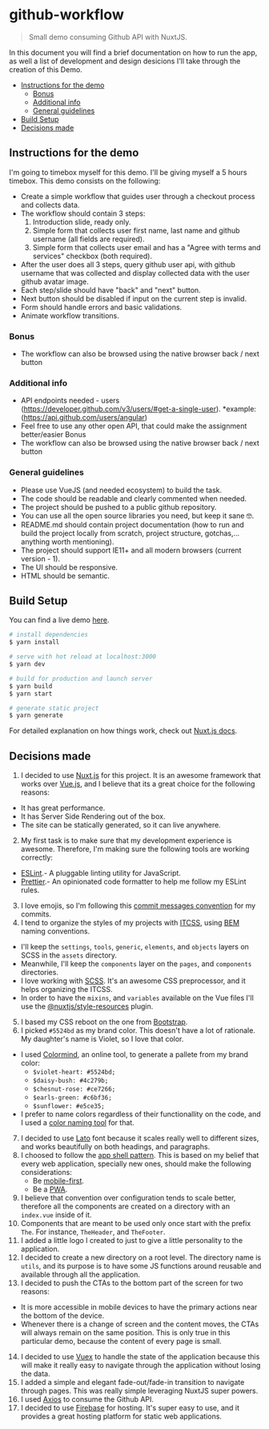# github-workflow <!-- omit in toc -->

> Small demo consuming Github API with NuxtJS.

In this document you will find a brief documentation on how to run the app, as well a list of development and design desicions I'll take through the creation of this Demo.

- [Instructions for the demo](#instructions-for-the-demo)
  - [Bonus](#bonus)
  - [Additional info](#additional-info)
  - [General guidelines](#general-guidelines)
- [Build Setup](#build-setup)
- [Decisions made](#decisions-made)

## Instructions for  the demo

I'm going to timebox myself for this demo. I'll be giving myself a 5 hours timebox. This demo consists on the following:

* Create a simple workflow that guides user through a checkout process and collects data.
* The workflow should contain 3 steps:
  1. Introduction slide, ready only.
  2. Simple form that collects user first name, last name and github username (all fields are required).
  3. Simple form that collects user email and has a "Agree with terms and services" checkbox (both required).
* After the user does all 3 steps, query github user api, with github username that was collected and display collected data with the user github avatar image.
* Each step/slide should have "back" and "next" button.
* Next button should be disabled if input on the current step is invalid.
* Form should handle errors and basic validations.
* Animate workflow transitions.

### Bonus

* The workflow can also be browsed using the native browser back / next button

### Additional info

* API endpoints needed - users (https://developer.github.com/v3/users/#get-a-single-user).
  *example: (https://api.github.com/users/angular)
* Feel free to use any other open API, that could make the assignment better/easier
Bonus
* The workflow can also be browsed using the native browser back / next button

### General guidelines

* Please use VueJS (and needed ecosystem) to build the task.
* The code should be readable and clearly commented when needed.
* The project should be pushed to a public github repository.
* You can use all the open source libraries you need, but keep it sane 🤓.
* README.md should contain project documentation (how to run and build the project locally from scratch, project structure, gotchas,... anything worth mentioning).
* The project should support IE11+ and all modern browsers (current version - 1).
* The UI should be responsive.
* HTML should be semantic.

## Build Setup

You can find a live demo [here](https://github-workflow.firebaseapp.com).

``` bash
# install dependencies
$ yarn install

# serve with hot reload at localhost:3000
$ yarn dev

# build for production and launch server
$ yarn build
$ yarn start

# generate static project
$ yarn generate
```

For detailed explanation on how things work, check out [Nuxt.js docs](https://nuxtjs.org).

## Decisions made

1. I decided to use [Nuxt.js](https://nuxtjs.org) for this project. It is an awesome framework that works over [Vue.js](https://vuejs.org/), and I believe that its a great choice for the following reasons:
  * It has great performance.
  * It has Server Side Rendering out of the box.
  * The site can be statically generated, so it can live anywhere.
2. My first task is to make sure that my development experience is awesome. Therefore, I'm making sure the following tools are working correctly:
  * [ESLint](https://eslint.org/).- A pluggable linting utility for JavaScript.
  * [Prettier](https://prettier.io/).- An opinionated code formatter to help me follow my ESLint rules.
3. I love emojis, so I'm following this [commit messages convention](https://github.com/dannyfritz/commit-message-emoji) for my commits.
4. I tend to organize the styles of my projects with [ITCSS](https://www.xfive.co/blog/itcss-scalable-maintainable-css-architecture/), using [BEM](http://getbem.com/) naming conventions.
  * I'll keep the `settings`, `tools`, `generic`, `elements`, and `objects` layers on SCSS in the `assets` directory.
  * Meanwhile, I'll keep the `components` layer on the `pages`, and `components` directories.
  * I love working with [SCSS](https://sass-lang.com/documentation/syntax). It's an awesome CSS preprocessor, and it helps organizing the ITCSS.
  * In order to have the `mixins`, and `variables` available on the Vue files I'll use the [@nuxtjs/style-resources](https://github.com/nuxt-community/style-resources-module) plugin.
5. I based my CSS reboot on the one from [Bootstrap](https://getbootstrap.com/).
6. I picked `#5524bd` as my brand color. This doesn't have a lot of rationale. My daughter's name is Violet, so I love that color.
  * I used [Colormind](http://colormind.io/), an online tool, to generate a pallete from my brand color:
    * `$violet-heart: #5524bd;`
    * `$daisy-bush: #4c279b;`
    * `$chesnut-rose: #ce7266;`
    * `$earls-green: #c6bf36;`
    * `$sunflower: #e5ce35;`
  * I prefer to name colors regardless of their functionallity on the code, and I used a [color naming tool](http://chir.ag/projects/name-that-color/) for that.
7. I decided to use [Lato](https://fonts.google.com/specimen/Lato) font because it scales really well to different sizes, and works beautifully on both headings, and paragraphs.
8. I choosed to follow the [app shell pattern](https://developers.google.com/web/fundamentals/architecture/app-shell). This is based on my belief that every web application, specially new ones, should make the following considerations:
   * Be [mobile-first](https://developers.google.com/search/mobile-sites/mobile-first-indexing).
   * Be a [PWA](https://developers.google.com/web/fundamentals/codelabs/your-first-pwapp).
9. I believe that convention over configuration tends to scale better, therefore all the components are created on a directory with an `index.vue` inside of it.
10. Components that are meant to be used only once start with the prefix `The`. For instance, `TheHeader`, and `TheFooter`.
11. I added a little logo I created to just to give a little personality to the application.
12. I decided to create a new directory on a root level. The directory name is `utils`, and its purpose is to have some JS functions around reusable and available through all the application.
13. I decided to push the CTAs to the bottom part of the screen for two reasons:
  * It is more accessible in mobile devices to have the primary actions near the bottom of the device.
  * Whenever there is a change of screen and the content moves, the CTAs will always remain on the same position. This is only true in this particular demo, because the content of every page is small.
14. I decided to use [Vuex](https://vuex.vuejs.org/) to handle the state of the application because this will make it really easy to navigate through the application without losing the data.
15. I added a simple and elegant fade-out/fade-in transition to navigate through pages. This was really simple leveraging NuxtJS super powers.
16. I used [Axios](https://github.com/axios/axios) to consume the Github API.
17. I decided to use [Firebase](https://firebase.google.com/) for hosting. It's super easy to use, and it provides a great hosting platform for static web applications.
